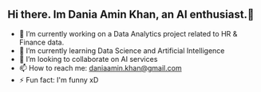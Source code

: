 ## Hi there. Im Dania Amin Khan, an AI enthusiast.👋

- 🔭 I’m currently working on a Data Analytics project related to HR & Finance data.
- 🌱 I’m currently learning Data Science and Artificial Intelligence 
- 👯 I’m looking to collaborate on AI services
- 📫 How to reach me: daniaamin.khan@gmail.com
- ⚡ Fun fact: I'm funny xD

